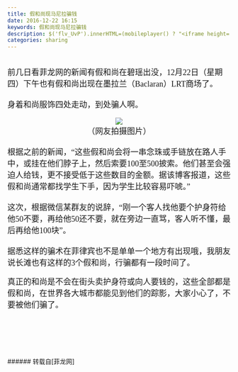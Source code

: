 ```yaml
---
title: 假和尚现马尼拉骗钱
date: 2016-12-22 16:15
keywords: 假和尚现马尼拉骗钱
description: $('flv_UvP').innerHTML=(mobileplayer() ? "<iframe height='375' width='500' src='http://www.youtube.com/embed/YzNTVmItx8w' frameborder=0 allowfullscreen></iframe>" : AC_FL_RunContent('width', '500', 'height', '375', 'allowNetworking', 'internal', 'allowScriptAccess', 'never', 'src', 'http://www.youtube.com/v/YzNTVmItx8w&hl=zh_CN&fs=1', 'quality', 'high', 'bgcolor', '#ffffff', 'wmode', 'transparent', 'allowfullscreen', 'true'));前几日看菲龙网的新闻有假和尚在碧瑶出没，12月22日（星期四）下午也有假和尚出现在墨拉兰（Baclaran）LRT商场了。身着和尚服饰四处走动，到处骗人啊。（网友拍摄图片）根据之前的新闻，“这些假和尚会将一串念珠或手链放在路人手中，或挂在他们脖子上，然后索要100至500披索。他们甚至会强迫人给钱，更不接受低于这些数目的金额。据该博客报道，这些假和尚通常都找学生下手，因为学生比较容易吓唬。”这次，根据微信某群友的说辞，“刚一个客人找他要个护身符给他50不要，再给他50还不要，就在旁边一直骂，客人听不懂，最后再给他100块”。据悉这样的骗术在菲律宾也不是单单一个地方有出现哦，我朋友说长滩也有这样的3个假和尚，行骗都有一段时间了。真正的和尚是不会在街头卖护身符或向人要钱的，这些全部都是假和尚，在世界各大城市都能见到他们的踪影，大家小心了，不要被他们骗了。
categories: sharing
---
```

<td class="t_f" id="postmessage_447988">

<font face="微软雅黑"><font size="4"><div align="center"><span id="flv_UvP"></span><script reload="1" type="732bc6051cea52beb1963da3-text/javascript">$('flv_UvP').innerHTML=(mobileplayer() ? "<iframe height='375' width='500' src='http://www.youtube.com/embed/YzNTVmItx8w' frameborder=0 allowfullscreen></iframe>" : AC_FL_RunContent('width', '500', 'height', '375', 'allowNetworking', 'internal', 'allowScriptAccess', 'never', 'src', 'http://www.youtube.com/v/YzNTVmItx8w&hl=zh_CN&fs=1', 'quality', 'high', 'bgcolor', '#ffffff', 'wmode', 'transparent', 'allowfullscreen', 'true'));</script></div><br/>
前几日看菲龙网的新闻有假和尚在碧瑶出没，12月22日（星期四）下午也有假和尚出现在墨拉兰（Baclaran）LRT商场了。<br/>
<br/>
身着和尚服饰四处走动，到处骗人啊。<br/>
<div align="center">

<img aid="456228" data-cf-modified-732bc6051cea52beb1963da3-="" file="data/attachment/forum/201612/22/172307x668e8os8g87pp8g.jpg.thumb.jpg" id="aimg_456228" inpost="1" onclick="" onmouseover="" src="http://www.flw.ph/data/attachment/forum/201612/22/172307x668e8os8g87pp8g.jpg" style="cursor:pointer" zoomfile="data/attachment/forum/201612/22/172307x668e8os8g87pp8g.jpg"/>


</div><div align="center">（网友拍摄图片）</div><br/>
根据之前的新闻，“这些假和尚会将一串念珠或手链放在路人手中，或挂在他们脖子上，然后索要100至500披索。他们甚至会强迫人给钱，更不接受低于这些数目的金额。据该博客报道，这些假和尚通常都找学生下手，因为学生比较容易吓唬。”<br/>
<br/>
这次，根据微信某群友的说辞，“刚一个客人找他要个护身符给他50不要，再给他50还不要，就在旁边一直骂，客人听不懂，最后再给他100块”。<br/>
<br/>
</font></font><font face="微软雅黑"><font size="4">据悉这样的骗术在菲律宾也不是单单一个地方有出现哦，我朋友说长滩也有这样的3个假和尚，行骗都有一段时间了。</font></font><font face="微软雅黑"><font size="4"><br/>
</font></font><br/>
<font face="微软雅黑"><font size="4">真正的和尚是不会在街头卖护身符或向人要钱的，这些全部都是假和尚，在世界各大城市都能见到他们的踪影，大家小心了，不要被他们骗了。</font></font><font face="微软雅黑"><font size="4"><br/>
</font></font><br/>
<font face="微软雅黑"><font size="4"><br/>
</font></font><br/>
<br/>
<br/>
<br/>
</td>
###### 转载自[菲龙网]